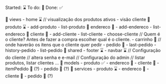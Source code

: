 Started: ⌛
To do: 📌
Done: ✅

📁 views
    - home ⌛
        // visualização dos produtos ativos - visão cliente
    📁 produto ⌛
        - add-produto
        - list-produto
    📁 endereco 📌
        - add-endereco
        - list-endereco
    📁 cliente 📌
        - add-cliente
        - list-cliente
        - choose-cliente // Quem é o cliente? Antes de fazer a compra escolher qual é o cliente.
    - carrinho 📌
        // onde haverão os itens que o cliente quer pedir
    - pedido 📌
        - last-pedido
        - history-pedido
        - list-pedido
    📁 shared
        - footer ⌛
        - navbar ⌛
            // Configuração do cliente   // altera senha e e-mail
            // Configuração do admin     // listar produtos, listar clientes ...
📁 models
    - produto ✅
    - endereco 📌
    - cliente 📌
    - itemPedido 📌 (?)
    - pedido 📌 (?)
📁 services
    - produto ⌛
    - endereco 📌
    - cliente 📌
    - pedido 📌 (?)